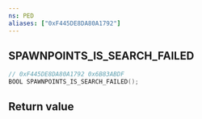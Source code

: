 ```yaml
---
ns: PED
aliases: ["0xF445DE8DA80A1792"]
---
```

## SPAWNPOINTS_IS_SEARCH_FAILED

```c
// 0xF445DE8DA80A1792 0x6B83ABDF
BOOL SPAWNPOINTS_IS_SEARCH_FAILED();
```

## Return value
